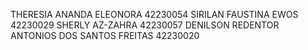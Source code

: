 THERESIA ANANDA ELEONORA 42230054 
SIRILAN FAUSTINA EWOS 42230029
SHERLY AZ-ZAHRA 42230057
DENILSON REDENTOR ANTONIOS DOS SANTOS FREITAS 42230020
